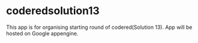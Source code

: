 coderedsolution13
=================
This app is for organising starting round of codered(Solution 13). App will be hosted on Google appengine.

